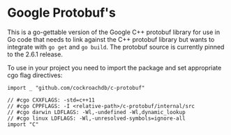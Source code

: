 # Google Protobuf's

This is a go-gettable version of the Google C++ protobuf library for use in Go code that needs to
link against the C++ protobuf library but wants to integrate with `go get` and `go build`. The
protobuf source is currently pinned to the 2.6.1 release.

To use in your project you need to import the package and set appropriate cgo flag directives:

```
import _ "github.com/cockroachdb/c-protobuf"

// #cgo CXXFLAGS: -std=c++11
// #cgo CPPFLAGS: -I <relative-path>/c-protobuf/internal/src
// #cgo darwin LDFLAGS: -Wl,-undefined -Wl,dynamic_lookup
// #cgo linux LDFLAGS: -Wl,-unresolved-symbols=ignore-all
import "C"
```
